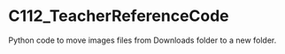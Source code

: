 # C112_TeacherReferenceCode

Python code to move images files from Downloads folder to a new folder.
